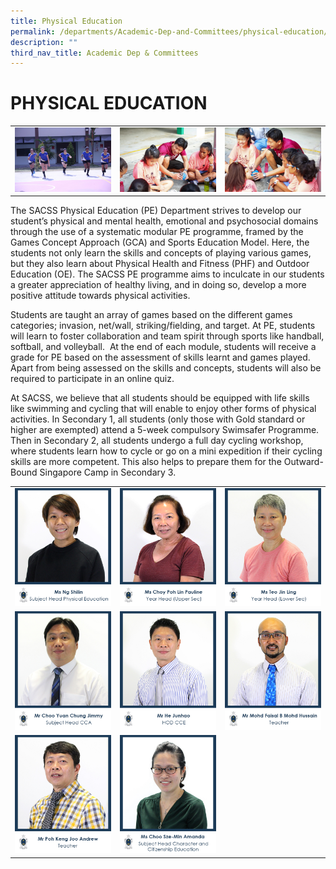 ```yaml
---
title: Physical Education
permalink: /departments/Academic-Dep-and-Committees/physical-education/
description: ""
third_nav_title: Academic Dep & Committees
---
```

# PHYSICAL EDUCATION


|   |   |   |
|---|---|---|
|![](/images/Departments/Academic%20Dep%20&%20Comittee/Physical%20Education/835B2264-scaled.jpg)   | ![](/images/Departments/Academic%20Dep%20&%20Comittee/Physical%20Education/835B8302-scaled.jpg)  |![](/images/Departments/Academic%20Dep%20&%20Comittee/Physical%20Education/835B8304-scaled.jpg)   |


The SACSS Physical Education (PE) Department strives to develop our student’s physical and mental health, emotional and psychosocial domains through the use of a systematic modular PE programme, framed by the Games Concept Approach (GCA) and Sports Education Model. Here, the students not only learn the skills and concepts of playing various games, but they also learn about Physical Health and Fitness (PHF) and Outdoor Education (OE). The SACSS PE programme aims to inculcate in our students a greater appreciation of healthy living, and in doing so, develop a more positive attitude towards physical activities.

Students are taught an array of games based on the different games categories; invasion, net/wall, striking/fielding, and target. At PE, students will learn to foster collaboration and team spirit through sports like handball, softball, and volleyball.  At the end of each module, students will receive a grade for PE based on the assessment of skills learnt and games played. Apart from being assessed on the skills and concepts, students will also be required to participate in an online quiz.

At SACSS, we believe that all students should be equipped with life skills like swimming and cycling that will enable to enjoy other forms of physical activities. In Secondary 1, all students (only those with Gold standard or higher are exempted) attend a 5-week compulsory Swimsafer Programme. Then in Secondary 2, all students undergo a full day cycling workshop, where students learn how to cycle or go on a mini expedition if their cycling skills are more competent. This also helps to prepare them for the Outward-Bound Singapore Camp in Secondary 3.

|   |   |   |
|---|---|---|
|  ![](/images/Departments/Academic%20Dep%20&%20Comittee/Physical%20Education/1_MS-NG-SHILIN.jpg) | ![](/images/Departments/Academic%20Dep%20&%20Comittee/Physical%20Education/2_MDM-CHOY-POH-LIN-PAULINE.jpg)  |![](/images/Departments/Academic%20Dep%20&%20Comittee/Physical%20Education/3_MS-TEO-JIN-LING.jpg)   |
| ![](/images/Departments/Academic%20Dep%20&%20Comittee/Physical%20Education/4_MR-CHOO-YUAN-CHUNG-JIMMY.jpg)  | ![](/images/Departments/Academic%20Dep%20&%20Comittee/Physical%20Education/5_MR-HE-JUNHAO.jpg)  |  ![](/images/Departments/Academic%20Dep%20&%20Comittee/Physical%20Education/6_MR-MOHD-FAISAL.jpg) |
|  ![](/images/Departments/Academic%20Dep%20&%20Comittee/Physical%20Education/19_MR-ANDREW-POH-KENG-JOO-1.jpg) |  ![](/images/Departments/Academic%20Dep%20&%20Comittee/Physical%20Education/PE-Department.jpg) |   |
